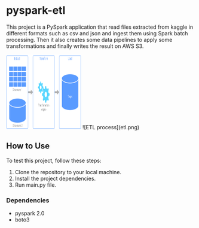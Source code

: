 # pyspark-etl

This project is a PySpark application that read files extracted from kaggle in different formats such as csv and json and ingest them using Spark batch processing. 
Then it also creates some data pipelines to apply some transformations and finally writes the result on AWS S3.

<img src="etl.png" alt="ETL process" style="width: 200px; height: 200px;">
![ETL process](etl.png)

## How to Use

To test this project, follow these steps:

1. Clone the repository to your local machine.
2. Install the project dependencies.
3. Run main.py file.

### Dependencies

- pyspark 2.0
- boto3
